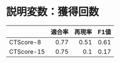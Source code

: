 # 説明変数：獲得回数
| | 適合率 | 再現率 | F1値 |
| :-- | --: | --: | --: |
| CTScore-8 | 0.77 | 0.51 | 0.61 |
| CTScore-15 | 0.75 | 0.1 | 0.17 |

